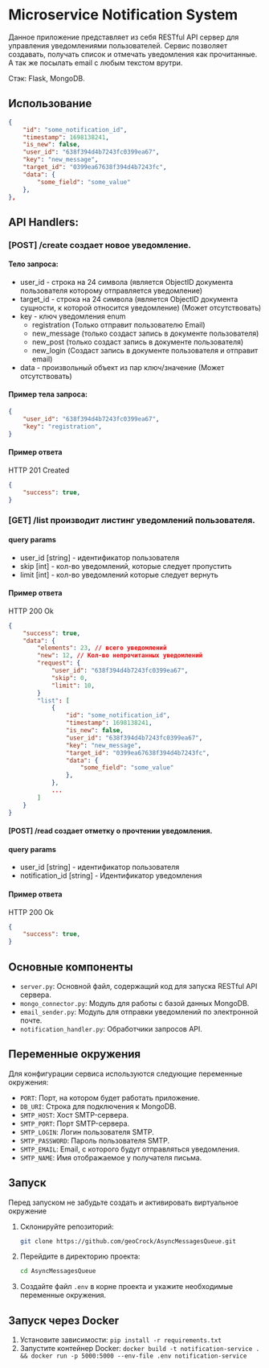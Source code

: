 # Microservice Notification System

Данное приложение представляет из себя RESTful API сервер для управления уведомлениями пользователей. Сервис позволяет создавать, получать список и отмечать уведомления как прочитанные. А так же посылать email с любым текстом врутри.
  
Стэк: Flask, MongoDB.

## Использование

```json
{
    "id": "some_notification_id",
    "timestamp": 1698138241,
    "is_new": false,
    "user_id": "638f394d4b7243fc0399ea67",
    "key": "new_message",
    "target_id": "0399ea67638f394d4b7243fc",
    "data": {
        "some_field": "some_value"
    },
},
```
## API Handlers: 

### [POST] /create создает новое уведомление.

#### Тело запроса:

- user_id - строка на 24 символа (является ObjectID документа пользователя которому отправляется уведомление)
- target_id - строка на 24 символа (является ObjectID документа сущности, к которой относится уведомление) (Может отсутствовать)
- key - ключ уведомления enum
    - registration (Только отправит пользователю Email)
    - new_message (только создаст запись в документе пользователя)
    - new_post (только создаст запись в документе пользователя)
    - new_login (Создаст запись в документе пользователя и отправит email)
- data - произвольный объект из пар ключ/значение (Может отсутствовать)

#### Пример тела запроса:

```json
{
    "user_id": "638f394d4b7243fc0399ea67",
    "key": "registration",
}
```

#### Пример ответа

HTTP 201 Created

```json
{
    "success": true,
}
```

### [GET] /list производит листинг уведомлений пользователя.

#### query params
- user_id [string] - идентификатор пользователя
- skip [int] - кол-во уведомлений, которые следует пропустить
- limit [int] - кол-во уведомлений которые следует вернуть

#### Пример ответа

HTTP 200 Ok

```json
{
    "success": true,
    "data": {
        "elements": 23, // всего уведомлений
        "new": 12, // Кол-во непрочитанных уведомлений
        "request": {
            "user_id": "638f394d4b7243fc0399ea67",
            "skip": 0,
            "limit": 10,
        }
        "list": [
            {
                "id": "some_notification_id",
                "timestamp": 1698138241,
                "is_new": false,
                "user_id": "638f394d4b7243fc0399ea67",
                "key": "new_message",
                "target_id": "0399ea67638f394d4b7243fc",
                "data": {
                    "some_field": "some_value"
                },
            },
            ...
        ]
    }
}
```

#### [POST] /read создает отметку о прочтении уведомления.

#### query params
- user_id [string] - идентификатор пользователя
- notification_id [string] - Идентификатор уведомления

#### Пример ответа

HTTP 200 Ok

```json
{
    "success": true,
}
```


## Основные компоненты

- `server.py`: Основной файл, содержащий код для запуска RESTful API сервера.
- `mongo_connector.py`: Модуль для работы с базой данных MongoDB.
- `email_sender.py`: Модуль для отправки уведомлений по электронной почте.
- `notification_handler.py`: Обработчики запросов API.

## Переменные окружения

Для конфигурации сервиса используются следующие переменные окружения:

- `PORT`: Порт, на котором будет работать приложение.
- `DB_URI`: Строка для подключения к MongoDB.
- `SMTP_HOST`: Хост SMTP-сервера.
- `SMTP_PORT`: Порт SMTP-сервера.
- `SMTP_LOGIN`: Логин пользователя SMTP.
- `SMTP_PASSWORD`: Пароль пользователя SMTP.
- `SMTP_EMAIL`: Email, с которого будут отправляться уведомления.
- `SMTP_NAME`: Имя отображаемое у получателя письма.

## Запуск

Перед запуском не забудьте создать и активировать виртуальное окружение

1. Склонируйте репозиторий:

    ```bash
    git clone https://github.com/geoCrock/AsyncMessagesQueue.git
    ```

2. Перейдите в директорию проекта:

    ```bash
    cd AsyncMessagesQueue
    ```

3. Создайте файл `.env` в корне проекта и укажите необходимые переменные окружения.


## Запуск через Docker

1. Установите зависимости: `pip install -r requirements.txt`
2. Запустите контейнер Docker: `docker build -t notification-service . && docker run -p 5000:5000 --env-file .env notification-service`
